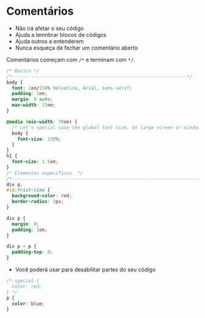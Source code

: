 # Comentários

- Não irá afetar o seu código
- Ajuda a lemnbrar blocos de códigos
- Ajuda outros a entenderem
- Nunca esqueça de fechar um comentário aberto

Comentários começam com `/*` e terminam com `*/`.

```css
/* Basico */
/*----------------------------------------------------------------*/
body {
  font: 1em/150% Helvetica, Arial, sans-serif;
  padding: 1em;
  margin: 0 auto;
  max-width: 33em;
}

@media (min-width: 70em) {
  /* Let's special case the global font size. On large screen or window, we increase the font size for better readebility*/
  body {
    font-size: 130%;
  }
}
h1 {
  font-size: 1.5em;
}
/* Elementos especificos  */
/*-----------------------------------------------------------------------------------------------------------------------*/
div p,
#id:frist-line {
  background-color: red;
  border-radius: 3px;
}

div p {
  margin: 0;
  padding: 1em;
}

div p + p {
  padding-top: 0;
}
```

- Você poderá usar para desabilitar partes do seu código

```css
/*.special {
  color: red;
} */
p {
  color: blue;
}
```
